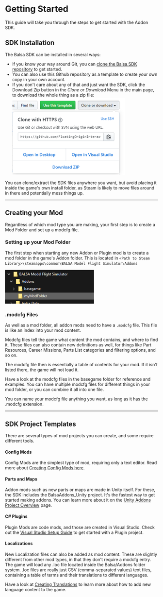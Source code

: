 # Getting Started
This guide will take you through the steps to get started with the Addon SDK.

## SDK Installation

The Balsa SDK can be installed in several ways: 
 * If you know your way around Git, you can [clone the Balsa.SDK repository](https://github.com/FloatingOriginInteractive/Balsa.SDK) to get started.  
 * You can also use this Github repository as a template to create your own copy in your own account. 
 * If you don't care about any of that and just want the SDK, click the Download Zip button in the *Clone or Download* Menu in the main page, to download the whole thing as a zip file:
 ![](img/downloadrepo.png)



You can clone/extract the SDK files anywhere you want, but avoid placing it inside the game's own install folder, as Steam is likely to move files around in there and potentially mess things up. 

---------

## Creating your Mod
Regardless of which mod type you are making, your first step is to create a Mod Folder and set up a modcfg file.


### Setting up your Mod Folder
The first step when starting any new Addon or Plugin mod is to create a mod folder in the game's Addon folder. This is located in `<Path to Steam Library>\steamapps\common\BALSA Model Flight Simulator\Addons` 

![](img/modfolderstructure.png)


### .modcfg Files
As well as a mod folder, all addon mods need to have a `.modcfg` file. This file is like an index into your mod content. 

Modcfg files tell the game what content the mod contains, and where to find it. These files can also contain new definitions as well, for things like Part Resources, Career Missions, Parts List categories and filtering options, and so on.

The modcfg file then is essentially a table of contents for your mod. If it isn't listed there, the game will not load it.  

Have a look at the modcfg files in the basegame folder for reference and examples. You can have multiple modcfg files for different things in your mod folder, or you can combine it all into one file. 

You can name your modcfg file anything you want, as long as it has the .modcfg extension.

---------


## SDK Project Templates
There are several types of mod projects you can create, and some require different tools. 

#### Config Mods
Config Mods are the simplest type of mod, requiring only a text editor. Read more about [Creating Config Mods here](configmods.md).

#### Parts and Maps
Addon mods such as new parts or maps are made in Unity itself. For these, the SDK includes the BalsaAddons_Unity project. It's the fastest way to get started making addons. You can learn more about it on the [Unity Addons Project Overview](UnityAddonsOverview.md) page.

#### C# Plugins
Plugin Mods are code mods, and those are created in Visual Studio. Check out the [Visual Studio Setup Guide](vsProjectSetup.md) to get started with a Plugin project.

#### Localizations
New Localization files can also be added as mod content. These are slightly different from other mod types, in that they don't require a modcfg entry. The game will load any .loc file located inside the Balsa/Addons folder system. .loc files are really just CSV (comma-separated values) text files, containing a table of terms and their translations to different languages. 

Have a look at [Creating Translations](creatingtranslations.md) to learn more about how to add new language content to the game.


